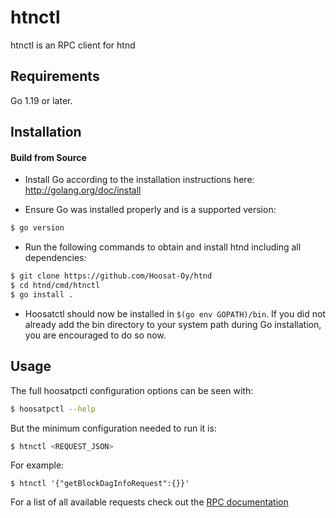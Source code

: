 # htnctl

htnctl is an RPC client for htnd

## Requirements

Go 1.19 or later.

## Installation

#### Build from Source

- Install Go according to the installation instructions here:
  http://golang.org/doc/install

- Ensure Go was installed properly and is a supported version:

```bash
$ go version
```

- Run the following commands to obtain and install htnd including all dependencies:

```bash
$ git clone https://github.com/Hoosat-Oy/htnd
$ cd htnd/cmd/htnctl
$ go install .
```

- Hoosatctl should now be installed in `$(go env GOPATH)/bin`. If you did not already add the bin directory to your
  system path during Go installation, you are encouraged to do so now.

## Usage

The full hoosatpctl configuration options can be seen with:

```bash
$ hoosatpctl --help
```

But the minimum configuration needed to run it is:

```bash
$ htnctl <REQUEST_JSON>
```

For example:

```
$ htnctl '{"getBlockDagInfoRequest":{}}'
```

For a list of all available requests check out the [RPC documentation](infrastructure/network/netadapter/server/grpcserver/protowire/rpc.md)